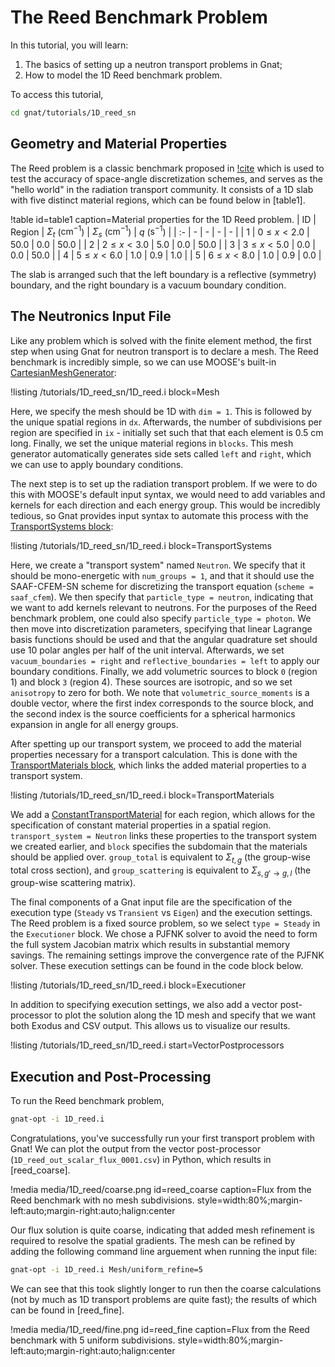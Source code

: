 # The Reed Benchmark Problem

In this tutorial, you will learn:

1. The basics of setting up a neutron transport problems in Gnat;
2. How to model the 1D Reed benchmark problem.

To access this tutorial,

```bash
cd gnat/tutorials/1D_reed_sn
```

## Geometry and Material Properties

The Reed problem is a classic benchmark proposed in [!cite](reed) which is used to test the accuracy of space-angle
discretization schemes, and serves as the "hello world" in the radiation transport community. It consists of a
1D slab with five distinct material regions, which can be found below in [table1].

!table id=table1 caption=Material properties for the 1D Reed problem.
| ID | Region | $\Sigma_{t}$ ($\text{cm}^{-1}$) | $\Sigma_{s}$ ($\text{cm}^{-1}$) | $q$ ($\text{s}^{-1}$) |
| :- | - | - | - | - |
| 1 | $0\leq x < 2.0$ | 50.0 | 0.0 | 50.0 |
| 2 | $2\leq x < 3.0$ | 5.0 | 0.0 | 50.0 |
| 3 | $3\leq x < 5.0$ | 0.0 | 0.0 | 50.0 |
| 4 | $5\leq x < 6.0$ | 1.0 | 0.9 | 1.0 |
| 5 | $6\leq x < 8.0$ | 1.0 | 0.9 | 0.0 |

The slab is arranged such that the left boundary is a reflective (symmetry) boundary,
and the right boundary is a vacuum boundary condition.

## The Neutronics Input File

Like any problem which is solved with the finite element method, the first step
when using Gnat for neutron transport is to declare a mesh. The Reed benchmark is
incredibly simple, so we can use MOOSE's built-in [CartesianMeshGenerator](https://mooseframework.inl.gov/source/meshgenerators/CartesianMeshGenerator.html):

!listing /tutorials/1D_reed_sn/1D_reed.i
  block=Mesh

Here, we specify the mesh should be 1D with `dim = 1`. This is
followed by the unique spatial regions in `dx`. Afterwards, the number of subdivisions per
region are specified in `ix` - initially set such that that each element is $0.5$ cm long.
Finally, we set the unique material regions in `blocks`. This mesh generator automatically
generates side sets called `left` and `right`, which we can use to apply boundary conditions.

The next step is to set up the radiation transport problem. If we were to do this with
MOOSE's default input syntax, we would need to add variables and kernels for each direction and
each energy group. This would be incredibly tedious, so Gnat provides input syntax to automate
this process with the [TransportSystems block](TransportAction.md):

!listing /tutorials/1D_reed_sn/1D_reed.i
  block=TransportSystems

Here, we create a "transport system" named `Neutron`. We specify that it should be mono-energetic
with `num_groups = 1`, and that it should use the SAAF-CFEM-SN scheme for discretizing the transport
equation (`scheme = saaf_cfem`). We then specify that `particle_type = neutron`, indicating that we
want to add kernels relevant to neutrons. For the purposes of the Reed benchmark problem, one could
also specify `particle_type = photon`. We then move into discretization parameters, specifying that
linear Lagrange basis functions should be used and that the angular quadrature set should use
10 polar angles per half of the unit interval. Afterwards, we set `vacuum_boundaries = right` and
`reflective_boundaries = left` to apply our boundary conditions. Finally, we add volumetric sources to
block `0` (region 1) and block `3` (region 4). These sources are isotropic, and so we set `anisotropy` to
zero for both. We note that `volumetric_source_moments` is a double vector, where the first index corresponds
to the source block, and the second index is the source coefficients for a spherical harmonics expansion
in angle for all energy groups.

After spetting up our transport system, we proceed to add the material properties necessary for a transport
calculation. This is done with the [TransportMaterials block](AddTransportMaterialAction.md), which links
the added material properties to a transport system.

!listing /tutorials/1D_reed_sn/1D_reed.i
  block=TransportMaterials

We add a [ConstantTransportMaterial](ConstantTransportMaterial.md) for each region, which allows for the specification
of constant material properties in a spatial region. `transport_system = Neutron` links these properties to
the transport system we created earlier, and `block` specifies the subdomain that the materials should be
applied over. `group_total` is equivalent to $\Sigma_{t,g}$ (the group-wise total cross section), and
`group_scattering` is equivalent to $\Sigma_{s,g'\rightarrow g, l}$ (the group-wise scattering matrix).

The final components of a Gnat input file are the specification of the execution type (`Steady` vs `Transient` vs `Eigen`)
and the execution settings. The Reed problem is a fixed source problem, so we select `type = Steady` in the
`Executioner` block. We chose a PJFNK solver to avoid the need to form the full system Jacobian matrix which
results in substantial memory savings. The remaining settings improve the convergence rate of the PJFNK solver.
These execution settings can be found in the code block below.

!listing /tutorials/1D_reed_sn/1D_reed.i
  block=Executioner

In addition to specifying execution settings, we also add a vector post-processor to plot the solution
along the 1D mesh and specify that we want both Exodus and CSV output. This allows us to visualize our
results.

!listing /tutorials/1D_reed_sn/1D_reed.i
  start=VectorPostprocessors

## Execution and Post-Processing

To run the Reed benchmark problem,

```bash
gnat-opt -i 1D_reed.i
```

Congratulations, you've successfully run your first transport problem with Gnat! We can plot the output
from the vector post-processor (`1D_reed_out_scalar_flux_0001.csv`) in Python, which results in [reed_coarse].

!media media/1D_reed/coarse.png id=reed_coarse caption=Flux from the Reed benchmark with no mesh subdivisions.
  style=width:80%;margin-left:auto;margin-right:auto;halign:center

Our flux solution is quite coarse, indicating that added mesh refinement is required to resolve the spatial gradients.
The mesh can be refined by adding the following command line arguement when running the input file:

```bash
gnat-opt -i 1D_reed.i Mesh/uniform_refine=5
```

We can see that this took slightly longer to run then the coarse calculations (not by much as 1D transport problems are
quite fast); the results of which can be found in [reed_fine].

!media media/1D_reed/fine.png id=reed_fine caption=Flux from the Reed benchmark with 5 uniform subdivisions.
  style=width:80%;margin-left:auto;margin-right:auto;halign:center
